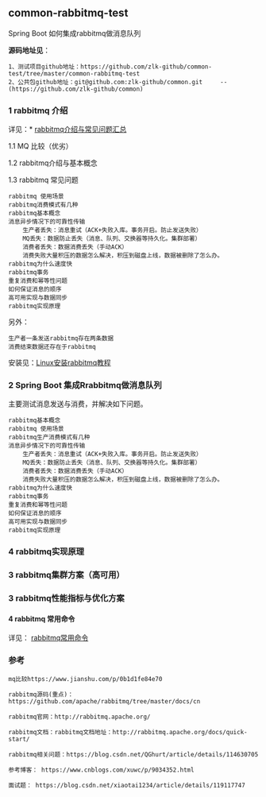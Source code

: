 ##  common-rabbitmq-test

Spring Boot 如何集成rabbitmq做消息队列

**源码地址见**：

    1、测试项目github地址：https://github.com/zlk-github/common-test/tree/master/common-rabbitmq-test
    2、公共包github地址：git@github.com:zlk-github/common.git     --(https://github.com/zlk-github/common)

### 1 rabbitmq 介绍

详见：* [rabbitmq介绍与常见问题汇总](https://github.com/zlk-github/common-test/blob/master/common-rabbitmq-test/README-INTRODUCE.md#rabbitmq介绍与常见问题汇总)

1.1 MQ 比较（优劣）


1.2 rabbitmq介绍与基本概念

1.3 rabbitmq 常见问题

    rabbitmq 使用场景
    rabbitmq消费模式有几种
    rabbitmq基本概念
    消息异步情况下的可靠性传输
        生产者丢失：消息重试（ACK+失败入库。事务开启。防止发送失败）
        MQ丢失：数据防止丢失（消息、队列、交换器等持久化。集群部署）
        消费者丢失：数据消费丢失（手动ACK）
        消费失败大量积压的数据怎么解决，积压到磁盘上线，数据被删除了怎么办。
    rabbitmq为什么速度快
    rabbitmq事务
    重复消费和幂等性问题
    如何保证消息的顺序
    高可用实现与数据同步
    rabbitmq实现原理
    
另外：
    
    生产者一条发送rabbitmq存在两条数据
    消费结束数据还存在于rabbitmq


安装见：[Linux安装rabbitmq教程](https://github.com/zlk-github/common-test/blob/master/common-rabbitmq-test/README-INIT.md#Linux安装rabbitmq教程)


### 2 Spring Boot 集成Rrabbitmq做消息队列

主要测试消息发送与消费，并解决如下问题。
  
    rabbitmq基本概念
    rabbitmq 使用场景
    rabbitmq生产消费模式有几种
    消息异步情况下的可靠性传输
        生产者丢失：消息重试（ACK+失败入库。事务开启。防止发送失败）
        MQ丢失：数据防止丢失（消息、队列、交换器等持久化。集群部署）
        消费者丢失：数据消费丢失（手动ACK）
        消费失败大量积压的数据怎么解决，积压到磁盘上线，数据被删除了怎么办。
    rabbitmq为什么速度快
    rabbitmq事务
    重复消费和幂等性问题
    如何保证消息的顺序
    高可用实现与数据同步
    rabbitmq实现原理

### 4 rabbitmq实现原理

### 3 rabbitmq集群方案（高可用）

### 3 rabbitmq性能指标与优化方案

#### 4 rabbitmq 常用命令

详见： [rabbitmq常用命令](https://github.com/zlk-github/common-test/blob/master/common-rabbitmq-test/README-COMMAND.md#rabbitmq常用命令)


### 参考

    mq比较https://www.jianshu.com/p/0b1d1fe84e70

    rabbitmq源码(重点)：https://github.com/apache/rabbitmq/tree/master/docs/cn
 
    rabbitmq官网：http://rabbitmq.apache.org/
    
    rabbitmq文档：rabbitmq文档地址：http://rabbitmq.apache.org/docs/quick-start/

    rabbitmq相关问题：https://blog.csdn.net/QGhurt/article/details/114630705

    参考博客： https://www.cnblogs.com/xuwc/p/9034352.html

    面试题： https://blog.csdn.net/xiaotai1234/article/details/119117747

